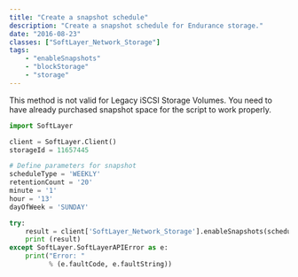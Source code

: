 ```yaml
---
title: "Create a snapshot schedule"
description: "Create a snapshot schedule for Endurance storage."
date: "2016-08-23"
classes: ["SoftLayer_Network_Storage"]
tags:
    - "enableSnapshots"
    - "blockStorage"
    - "storage"
---
```


This method is not valid for Legacy iSCSI Storage Volumes. You need to have already purchased snapshot space for the script to work properly.

```python
import SoftLayer

client = SoftLayer.Client()
storageId = 11657445

# Define parameters for snapshot
scheduleType = 'WEEKLY'
retentionCount = '20'
minute = '1'
hour = '13'
dayOfWeek = 'SUNDAY'

try:
    result = client['SoftLayer_Network_Storage'].enableSnapshots(scheduleType, retentionCount, minute, hour, dayOfWeek, id=storageId)
    print (result)
except SoftLayer.SoftLayerAPIError as e:
    print("Error: "
          % (e.faultCode, e.faultString))
```

